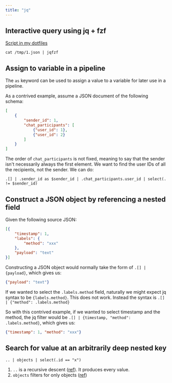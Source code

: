 ```yaml
---
title: "jq"
---
```


## Interactive query using jq + fzf

[Script in my dotfiles](https://github.com/benjaminheng/dotfiles/blob/master/bin/bin/jqfzf)

```
cat /tmp/1.json | jqfzf
```

## Assign to variable in a pipeline

The `as` keyword can be used to assign a value to a variable for later use in a
pipeline.

As a contrived example, assume a JSON document of the following schema:

```json
[
    {
        "sender_id": 1,
        "chat_participants": [
            {"user_id": 1},
            {"user_id": 2}
        ]
    }
]
```

The order of `chat_participants` is not fixed, meaning to say that the sender
isn't necessarily always the first element. We want to find the user IDs of all
the recipients, not the sender. We can do:

```
.[] | .sender_id as $sender_id | .chat_participants.user_id | select(. != $sender_id)
```

## Construct a JSON object by referencing a nested field

Given the following source JSON:

```json
[{
    "timestamp": 1,
    "labels": {
        "method": "xxx"
    },
    "payload": "text"
}]
```

Constructing a JSON object would normally take the form of `.[] | {payload}`, which gives us:

```json
{"payload": "text"}
```

If we wanted to select the `.labels.method` field, naturally we might expect jq
syntax to be `{labels.method}`. This does not work. Instead the syntax is `.[]
| {"method": .labels.method}`

So with this contrived example, if we wanted to select timestamp and the
method, the jq filter would be `.[] | {timestamp, "method": .labels.method}`, which gives us:

```json
{"timestamp": 1, "method": "xxx"}
```

## Search for value at an arbitrarily deep nested key

```
.. | objects | select(.id == "x")
```

1. `..` is a recursive descent ([ref](https://jqlang.github.io/jq/manual/#arrays-objects-iterables-booleans-numbers-normals-finites-strings-nulls-values-scalars)). It produces every value.
2. `objects` filters for only objects ([ref](https://jqlang.github.io/jq/manual/#arrays-objects-iterables-booleans-numbers-normals-finites-strings-nulls-values-scalars))
